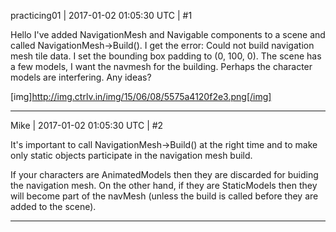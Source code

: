 practicing01 | 2017-01-02 01:05:30 UTC | #1

Hello I've added NavigationMesh and Navigable components to a scene and called NavigationMesh->Build().  I get the error: Could not build navigation mesh tile data.  I set the bounding box padding to (0, 100, 0).  The scene has a few models, I want the navmesh for the building.  Perhaps the character models are interfering.  Any ideas?

[img]http://img.ctrlv.in/img/15/06/08/5575a4120f2e3.png[/img]

-------------------------

Mike | 2017-01-02 01:05:30 UTC | #2

It's important to call NavigationMesh->Build() at the right time and to make only static objects participate in the navigation mesh build.

If your characters are AnimatedModels then they are discarded for buiding the navigation mesh. On the other hand, if they are StaticModels then they will become part of the navMesh (unless the build is called before they are added to the scene).

-------------------------

